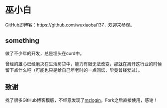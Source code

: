 # 巫小白

GitHub即博客：<https://github.com/wuxiaobai137>，欢迎来参观。

## something
做了不少年的开发，总是埋头在curd中。

曾经的雄心已经磨灭在生活房贷中，能力有限无法改变，那就在离开这行业的时候留下点什么吧（可能也只是给自己年老时的一点回忆，毕竟曾经爱过）。


## 致谢

找了很多GitHub博客模版，不经意发现了[mzlogin](https://github.com/mzlogin/mzlogin.github.io)，Fork之后直接使用，感谢！